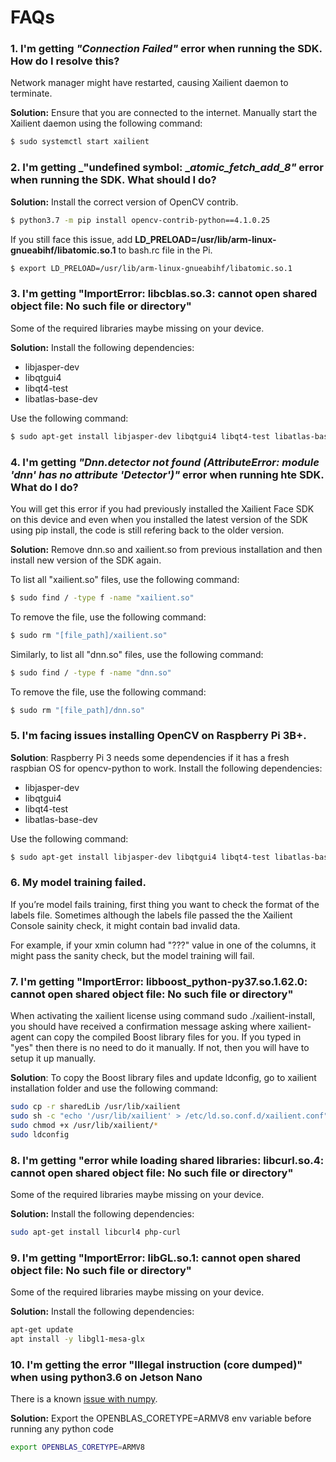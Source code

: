 # FAQs

### 1. I'm getting _"Connection Failed"_ error when running the SDK. How do I resolve this?

Network manager might have restarted, causing Xailient daemon to terminate. 

__Solution:__ Ensure that you are connected to the internet. Manually start the Xailient daemon using the following command:

```bash
$ sudo systemctl start xailient
```

### 2. I'm getting _"undefined symbol: __atomic_fetch_add_8"_ error when running the SDK. What should I do?

__Solution:__ Install the correct version of OpenCV contrib.

```bash
$ python3.7 -m pip install opencv-contrib-python==4.1.0.25
```

If you still face this issue, add __LD_PRELOAD=/usr/lib/arm-linux-gnueabihf/libatomic.so.1__ to bash.rc file in the Pi.

```bash
$ export LD_PRELOAD=/usr/lib/arm-linux-gnueabihf/libatomic.so.1

```

### 3. I'm getting "ImportError: libcblas.so.3: cannot open shared object file: No such file or directory"

Some of the required libraries maybe missing on your device. 

__Solution:__ Install the following dependencies:

* libjasper-dev 
* libqtgui4 
* libqt4-test 
* libatlas-base-dev

Use the following command:

```bash
$ sudo apt-get install libjasper-dev libqtgui4 libqt4-test libatlas-base-dev
```

### 4. I'm getting _"Dnn.detector not found (AttributeError: module 'dnn' has no attribute 'Detector')"_ error when running hte SDK. What do I do?

You will get this error if you had previously installed the Xailient Face SDK on this device and even when you installed the latest version of the SDK using pip install, the code is still refering back to the older version.

__Solution:__ Remove dnn.so and xailient.so from previous installation and then install new version of the SDK again.

To list all "xailient.so" files, use the following command:

```bash
$ sudo find / -type f -name "xailient.so"
```

To remove the file, use the following command:

```bash
$ sudo rm "[file_path]/xailient.so"
```

Similarly, to list all "dnn.so" files, use the following command:
```bash
$ sudo find / -type f -name "dnn.so"
```

To remove the file, use the following command:

```bash
$ sudo rm "[file_path]/dnn.so"
```

### 5. I'm facing issues installing OpenCV on Raspberry Pi 3B+.

__Solution__: Raspberry Pi 3 needs some dependencies if it has a fresh raspbian OS for opencv-python to work. Install the following dependencies:

* libjasper-dev 
* libqtgui4 
* libqt4-test 
* libatlas-base-dev

Use the following command:

```bash
$ sudo apt-get install libjasper-dev libqtgui4 libqt4-test libatlas-base-dev
```

### 6. My model training failed.

If you’re model fails training, first thing you want to check the format of the labels file. Sometimes although the labels file passed the the Xailient Console sainity check, it might contain bad invalid data. 

For example, if your xmin column had "???" value in one of the columns, it might pass the sanity check, but the model training will fail.

### 7. I'm getting "ImportError: libboost_python-py37.so.1.62.0: cannot open shared object file: No such file or directory"

When activating the xailient license using command sudo ./xailient-install, you should have received a confirmation message asking where xailient-agent can copy the compiled Boost library files for you. If you typed in "yes" then there is no need to do it manually. 
If not, then you will have to setup it up manually.

__Solution__: To copy the Boost library files and update ldconfig, go to xailient installation folder and use the following command:

``` bash
sudo cp -r sharedLib /usr/lib/xailient
sudo sh -c "echo '/usr/lib/xailient' > /etc/ld.so.conf.d/xailient.conf"
sudo chmod +x /usr/lib/xailient/*
sudo ldconfig
```

### 8. I'm getting "error while loading shared libraries: libcurl.so.4: cannot open shared object file: No such file or directory"

Some of the required libraries maybe missing on your device. 

__Solution:__ Install the following dependencies:

``` bash
sudo apt-get install libcurl4 php-curl
```


### 9. I'm getting "ImportError: libGL.so.1: cannot open shared object file: No such file or directory"

Some of the required libraries maybe missing on your device. 

__Solution:__ Install the following dependencies:

``` bash
apt-get update
apt install -y libgl1-mesa-glx
```

### 10. I'm getting the error "Illegal instruction (core dumped)" when using python3.6 on Jetson Nano

 There is a known [issue with numpy](https://github.com/numpy/numpy/issues/18131).

 __Solution:__ Export the OPENBLAS_CORETYPE=ARMV8 env variable before running any python code

 ``` bash
 export OPENBLAS_CORETYPE=ARMV8
 ```